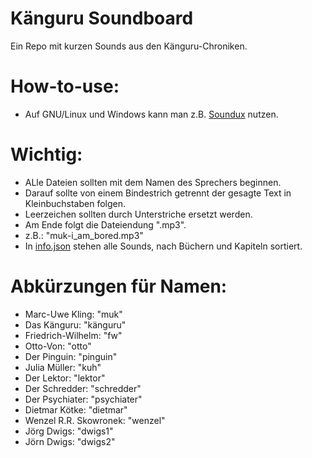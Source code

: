 # Känguru Soundboard
Ein Repo mit kurzen Sounds aus den Känguru-Chroniken.

# How-to-use:
- Auf GNU/Linux und Windows kann man z.B. [Soundux](https://github.com/D3SOX/Soundux) nutzen.

# Wichtig:
- ALle Dateien sollten mit dem Namen des Sprechers beginnen.
- Darauf sollte von einem Bindestrich getrennt der gesagte Text in Kleinbuchstaben folgen.
- Leerzeichen sollten durch Unterstriche ersetzt werden.
- Am Ende folgt die Dateiendung ".mp3".
- z.B.: "muk-i_am_bored.mp3"
- In [info.json](info.json) stehen alle Sounds, nach Büchern und Kapiteln sortiert.

# Abkürzungen für Namen:
- Marc-Uwe Kling: "muk"
- Das Känguru: "känguru"
- Friedrich-Wilhelm: "fw"
- Otto-Von: "otto"
- Der Pinguin: "pinguin"
- Julia Müller: "kuh"
- Der Lektor: "lektor"
- Der Schredder: "schredder"
- Der Psychiater: "psychiater"
- Dietmar Kötke: "dietmar"
- Wenzel R.R. Skowronek: "wenzel"
- Jörg Dwigs: "dwigs1"
- Jörn Dwigs: "dwigs2"
